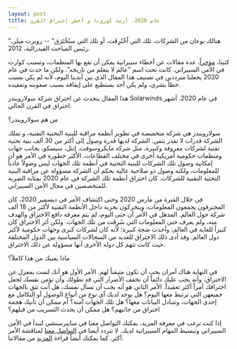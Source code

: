 ```yaml
---
layout: post
title: عام 2020، أزمة كورونا و أخطر إختراق القرن
---
```


"هنالك نوعان من الشركات، تلك التي اُخْتُرِقَت، أو تلك التي ستُخْتَرَق" -- روبرت ميلر، رئيس المباحث الفيدرالية، 2012.

كتبنا، [مؤخراً](https://blog.cybersenshi.com/)، عدة مقالات عن أخطاء سيبرانية يمكن أن تقع بها المنظمات، وتسبب كوارث في الأمن السيبراني. كانت تحت اسم "عالم لا يتعلم من تاريخه". ولكن ما حدث في عام 2020 يجعلنا مترددين في تصنيف هذا المقال الذي بين أيدينا اليوم، لأنه لم يكن بسبب خطأ بشري، ولم يكن أحد يستطيع على إيقافه بسبب صعوبته وتعقيده.

هذا المقال يتحدث عن اختراق شركة سولارويندز Solarwinds في عام 2020، أشهر اختراق في القرن الحالي.

من هم سولارويندز؟ 

سولارويندز هي شركة متخصصة في تطوير أنظمة مراقبة للبنية التحتية التقنية، و تملك الشركة قدرات لا تقدر بثمن. الشركة لديها قدرة وصول إلى أكثر من 30 ألف بنية تحتية تقنية لشركات معروفة وكبيرة، مثل شركة مايكروسوفت، إنتل، سيسكو، بجانب جهات ومنظمات حكومية أمريكية أخرى في مختلف القطاعات.
الأكثر خطورة في الأمر هو أن إمكانية وصول تلك الشركات للبنية التحتية في أنظمة تلك الجهات ليس وصولاً عادياً للمعلومات، ولكنه وصول ذو صلاحية عالية بحكم أن الشركة مسؤولة عن مراقبة البنية التحتية التقنية للشركات. كان اختراق أنظمة تلك الشركة في عام 2020 بمثابة الضربة للمتخصصين في مجال الأمن السيبراني.

في خلال الفترة من مارس 2020 وحتى اكتشاف الأمر في ديسمبر 2020، كان المخترقون يجمعون المعلومات، ويتحركون بحرية داخل الأنظمة التقنية لأكثر من 18 ألف شركة حول العالم. المذهل في الأمر أن حتى اليوم، لم يتم معرفة دافع الاختراق والهدف منه، ولم يعرف حتى المعلومات التي سُرِقَت من تلك الجهات.
ولكن أثر الاختراق كان كبيراً للغاية في العالم، وأحدث ضجة كبيرة؛ لأنه كان لشركات كبرى وجهات حكومية لأكبر دول العالم. وقد أدى ذلك الاختراق للعديد من السجالات السياسية بين الدول المختلفة حيث كانت تتهم كل دولة الأخرى أنها مسؤولة عن ذلك الاختراق.

ماذا يعنيك من هذا كاملاً؟

في النهاية هناك أمران يجب أن تكون متيقناً لهم. الأمر الأول هو أنك لست بمعزل عن الاختراق، وأنه يجب عليك دائماً أن تخفف الأضرار التي قد تطولك وأن تؤمن نفسك لجعل اختراقك أمراً أكثر تعقيداً.
الأمر الثاني هو أنه يجب أن تسأل نفسك، هل أنت تثق بالجهات جميعهن التي ترتبط معها اليوم؟ هل يوجد لديك أي نوع من أنواع الوصول أو التكامل مع إحدى الجهات، وتتبادل البيانات معها؟ هل تلك الجهات آمنة؟ أم ممكن أن تأتيك هجمة اختراق من جانبهم؟ هل ممكن أن يحدث التسريب من قبلهم؟

إذا كنت ترغب في معرفة المزيد، يمكنك التواصل معنا في سايبرسنشي لتبدأ في الأمن السيبراني وتبسيط المهام السيبرانية لديك. لا تتردد أيضا في [التواصل معنا](https://www.cybersenshi.com/#contactUsBlock) لمناقشة الأمر أكثر. كما يمكنك أيضاً قراءة [المزيد](https://blog.cybersenshi.com/) من مقالاتنا.
